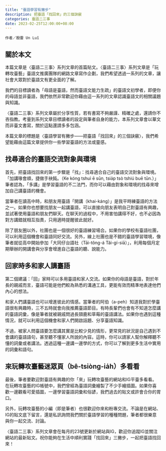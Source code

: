 ```yaml
---
title: "臺語學習有撇步"
description: 把臺語「找回來」的三個訣竅
categories: 臺語二三事
date: 2023-02-25T12:00:00+08:00
---
```

`作者／殷雷 Un Luî`
## **關於本文**
本篇文章是〈臺語二三事〉系列文章的首篇貼文。〈臺語二三事〉系列文章是「玩轉攻臺藝」臺語文推廣團隊的網路文章寫作企劃，我們希望透過一系列的文章，讓社會大眾對於臺語文有更全面的了解。

我們的目標讀者為「母語是臺語，然而臺語文能力生疏」的臺語文初學者，即便你的母語並非臺語，我們依然非常歡迎你藉由這一系列的文章認識臺語文的相關議題與知識。

〈臺語二三事〉系列文章屬於分享性質，若有書寫不夠嚴謹、精確之處，還請你不吝指教。考量到系列文章目標讀者的設定與筆者自身的能力，本系列文章會以華文而非臺文書寫，關於這點還請多多包涵。

本篇文章的標題是〈臺語學習有撇步——把臺語「找回來」的三個訣竅〉，我們希望能藉由這篇文章提供你一些學習臺語的方法或靈感。

## **找尋適合的臺語交流對象與環境**

首先，把臺語找回來的第一步驟是「找」：找尋適合自己的臺語交流對象與環境。「加講喙會順，捷做手袂鈍。（Ke kóng tshuì ē sūn, tsia̍p tsò tshiú buē tūn.）」筆者認為，「多講」是學習臺語的不二法門，而你可以藉由對象和環境的找尋來增加自己講臺語的機會。

當筆者在讀高中時，和朋友用臺語「開講（khai-káng）」是我平時練臺語的方法之一。如果你也想要找朋友一起講臺語，可以直接向朋友表明自己對臺語有興趣，並試著使用臺語和朋友們聊天。在聊天的過程中，不用害怕講得不好，也不必因為對方講錯就相互指責，只用適時提醒彼此就好。

除了朋友圈以外，社團也是一個很好的臺語練習場合。如果你的學校有臺語社團，可以利用這個機會和臺語同好交流。另外，線上社團也是不錯的臺語學習環境，像筆者就從高中開始參加「大同仔台語社（Tāi-tông-á Tâi-gí-siā）」，利用每個月定期舉辦的開講會與分享會增進自己臺語的聽、說能力。

## **回家時多和家人講臺語**

第二個建議：「回」家時可以多用臺語和家人交流。如果你的母語是臺語，對於年長的親戚而言，臺語可能是他們較為熟悉的溝通工具，更能有效而精準地表達他們內心的想法。

和家人們講臺語也可以增進彼此的情感。當筆者的阿伯（a-peh）知道我對於學臺語很有興趣時，三不五時就會向我推薦臺語節目。有時長輩們也會有不知道怎麼講的臺語詞彙，像是筆者就被親戚問過長頸鹿和草莓的臺語講法。如果你也遇到這種情況，就可以利用這個機會和家人們開啟話題、分享臺語知識。

不過，被家人問臺語要怎麼講其實是比較少見的情形，更常見的狀況是自己遇到不會講的臺語語句，甚至聽不懂家人所說的內容。這時，你可以請家人幫你解釋聽不懂的詞彙或者講法。透過這種一邊講一邊學的方式，你可以了解到更多生活中實用的詞彙和語句。

## **來玩轉攻臺藝迷眾頁（bê-tsiòng-ia̍h）多看看**

最後，筆者要歡迎對臺語有興趣的你「來」玩轉攻臺藝的網站和IG平臺多看看。在玩轉攻臺藝的IG帳號中，我們曾經為臺語詞彙繪製了不少手繪插圖。如果你喜歡一邊觀看可愛插圖，一邊學習臺語詞彙和俗諺，我們過去的貼文或許會合你的胃口。

另外，玩轉攻臺藝的小編（即是筆者）也很歡迎你來和粉專交流。不論是在網站、IG的貼文底下留言，還是私訊詢問我們關於臺語學習的種種問題，筆者都很樂意與你一起交流、討論。

〈臺語二三事〉系列文章會在每月的23號更新於網站與IG，歡迎你追蹤IG並關注網站的最新貼文。祝你能夠在生活中順利實踐「找回來」三撇步，一起把臺語找回來！